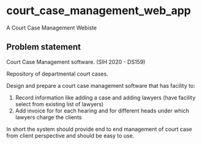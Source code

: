 # court_case_management_web_app
A Court Case Management Webiste

## Problem statement
Court Case Management software. (SIH 2020 - DS159)

Repository of departmental court cases.

Design and prepare a court case management software that has facility to: 
1. Record information like adding a case and adding lawyers (have facility select from existing list of lawyers)
2. Add invoice for for each hearing and for different heads under which lawyers charge the clients

In short the system should provide end to end management of court case from client perspective and should be easy to use.
